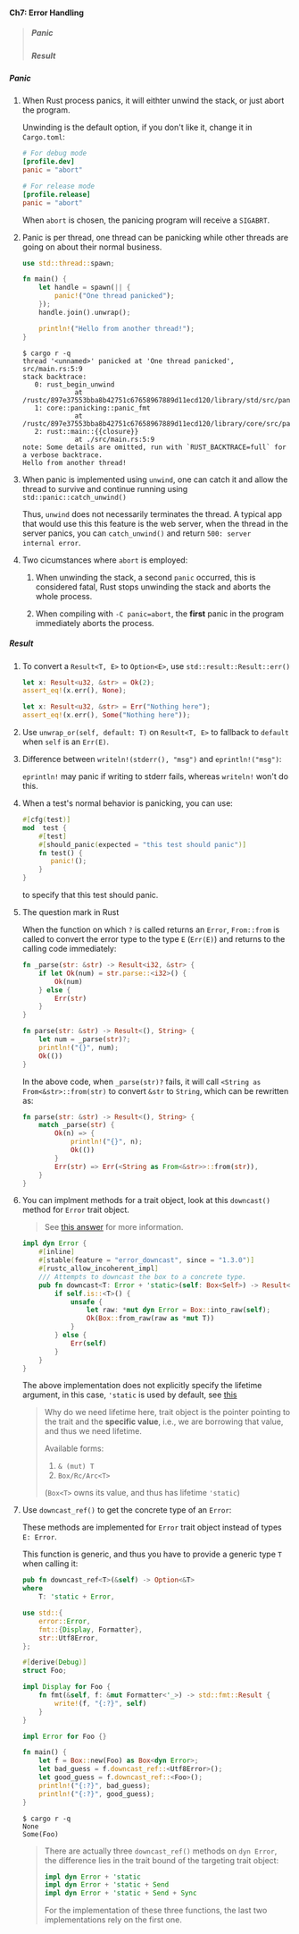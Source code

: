 #### Ch7: Error Handling

> ##### Panic
>
> ##### Result

##### Panic

1. When Rust process panics, it will eithter unwind the stack, or just abort the
   program.

   Unwinding is the default option, if you don't like it, change it in `Cargo.toml`:

   ```toml
   # For debug mode
   [profile.dev]
   panic = "abort"

   # For release mode
   [profile.release]
   panic = "abort"
   ```

   When `abort` is chosen, the panicing program will receive a `SIGABRT`.

2. Panic is per thread, one thread can be panicking while other threads are
   going on about their normal business.

   ```rust
   use std::thread::spawn;
   
   fn main() {
       let handle = spawn(|| {
           panic!("One thread panicked");
       });
       handle.join().unwrap();
   
       println!("Hello from another thread!");
   }
   ```

   ```shell
   $ cargo r -q
   thread '<unnamed>' panicked at 'One thread panicked', src/main.rs:5:9
   stack backtrace:
      0: rust_begin_unwind
                at /rustc/897e37553bba8b42751c67658967889d11ecd120/library/std/src/panicking.rs:584:5
      1: core::panicking::panic_fmt
                at /rustc/897e37553bba8b42751c67658967889d11ecd120/library/core/src/panicking.rs:142:14
      2: rust::main::{{closure}}
                at ./src/main.rs:5:9
   note: Some details are omitted, run with `RUST_BACKTRACE=full` for a verbose backtrace.
   Hello from another thread!
   ```

3. When panic is implemented using `unwind`, one can catch it and allow
   the thread to survive and continue running using `std::panic::catch_unwind()`

   Thus, `unwind` does not necessarily terminates the thread. A typical
   app that would use this this feature is the web server, when the thread 
   in the server panics, you can `catch_unwind()` and return `500: server 
   internal error`.

4. Two cicumstances where `abort` is employed:

   1. When unwinding the stack, a second `panic` occurred, this is considered
      fatal, Rust stops unwinding the stack and aborts the whole process.

   2. When compiling with `-C panic=abort`, the **first** panic in the program
      immediately aborts the process.
 
##### Result

1. To convert a `Result<T, E>` to `Option<E>`, use `std::result::Result::err()`

   ```rust
   let x: Result<u32, &str> = Ok(2);
   assert_eq!(x.err(), None);
   
   let x: Result<u32, &str> = Err("Nothing here");
   assert_eq!(x.err(), Some("Nothing here"));
   ```

2. Use `unwrap_or(self, default: T)` on `Result<T, E>` to fallback to `default`
   when `self` is an `Err(E)`.

3. Difference between `writeln!(stderr(), "msg")` and `eprintln!("msg")`:
   
   `eprintln!` may panic if writing to stderr fails, whereas `writeln!` won't
   do this.

4. When a test's normal behavior is panicking, you can use:

   ```rust
   #[cfg(test)]
   mod  test {
       #[test]
       #[should_panic(expected = "this test should panic")]
       fn test() {
          panic!();
       }
   }
   ```

   to specify that this test should panic.

5. The question mark in Rust

   When the function on which `?` is called returns an `Error`, `From::from` is
   called to convert the error type to the type `E` (`Err(E)`) and returns to the
   calling code immediately:

   ```rust
   fn _parse(str: &str) -> Result<i32, &str> {
       if let Ok(num) = str.parse::<i32>() {
           Ok(num)
       } else {
           Err(str)
       }
   }
   
   fn parse(str: &str) -> Result<(), String> {
       let num = _parse(str)?;
       println!("{}", num);
       Ok(())
   }
   ```

   In the above code, when `_parse(str)?` fails, it will call `<String as 
   From<&str>::from(str)` to convert `&str` to `String`, which can be rewritten
   as:

   ```rust
   fn parse(str: &str) -> Result<(), String> {
       match _parse(str) {
           Ok(n) => {
               println!("{}", n);
               Ok(())
           }
           Err(str) => Err(<String as From<&str>>::from(str)),
       }
   }
   ```

6. You can implment methods for a trait object, look at this `downcast()` method
   for `Error` trait object.

   > See [this answer](https://stackoverflow.com/a/34446463/14092446) for more
   > information.

   ```rust
   impl dyn Error {
       #[inline]
       #[stable(feature = "error_downcast", since = "1.3.0")]
       #[rustc_allow_incoherent_impl]
       /// Attempts to downcast the box to a concrete type.
       pub fn downcast<T: Error + 'static>(self: Box<Self>) -> Result<Box<T>, Box<dyn Error>> {
           if self.is::<T>() {
               unsafe {
                   let raw: *mut dyn Error = Box::into_raw(self);
                   Ok(Box::from_raw(raw as *mut T))
               }
           } else {
               Err(self)
           }
       }
   }
   ``` 

   The above implementation does not explicitly specify the lifetime argument,
   in this case, `'static` is used by default, see 
   [this](https://doc.rust-lang.org/std/error/trait.Error.html#impl-dyn%20Error%20+%20%27static-2)

   > Why do we need lifetime here, trait object is the pointer pointing to the
   > trait and the **specific value**, i.e., we are borrowing that value, and 
   > thus we need lifetime.
   >
   > Available forms: 
   > 1. `& (mut) T`
   > 2. `Box/Rc/Arc<T>`
   >
   > (`Box<T>` owns its value, and thus has lifetime `'static`)

7. Use `downcast_ref()` to get the concrete type of an `Error`:
  
   These methods are implemented for `Error` trait object instead of types
   `E: Error`.

   This function is generic, and thus you have to provide a generic type `T`
   when calling it:

   ```rust
   pub fn downcast_ref<T>(&self) -> Option<&T>
   where
       T: 'static + Error,
   ```

   ```rust
   use std::{
       error::Error,
       fmt::{Display, Formatter},
       str::Utf8Error,
   };
   
   #[derive(Debug)]
   struct Foo;
   
   impl Display for Foo {
       fn fmt(&self, f: &mut Formatter<'_>) -> std::fmt::Result {
           write!(f, "{:?}", self)
       }
   }
   
   impl Error for Foo {}
   
   fn main() {
       let f = Box::new(Foo) as Box<dyn Error>;
       let bad_guess = f.downcast_ref::<Utf8Error>();
       let good_guess = f.downcast_ref::<Foo>();
       println!("{:?}", bad_guess);
       println!("{:?}", good_guess);
   }
   ```

   ```shell
   $ cargo r -q
   None
   Some(Foo)
   ```

   > There are actually three `downcast_ref()` methods on `dyn Error`, the 
   > difference lies in the trait bound of the targeting trait object:
   >
   > ```rust
   > impl dyn Error + 'static 
   > impl dyn Error + 'static + Send
   > impl dyn Error + 'static + Send + Sync
   > ```
   >
   > For the implementation of these three functions, the last two implementations
   > rely on the first one.
